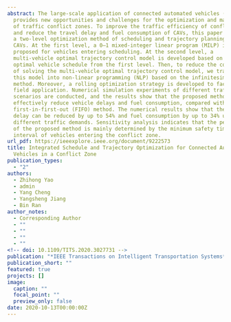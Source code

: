 ```yaml
---
abstract: The large-scale application of connected automated vehicles (CAVs)
  provides new opportunities and challenges for the optimization and management
  of traffic conflict zones. To improve the traffic efficiency of conflict zones
  and reduce the travel delay and fuel consumption of CAVs, this paper presents
  a two-level optimization method of scheduling and trajectory planning for
  CAVs. At the first level, a 0–1 mixed-integer linear program (MILP) is
  proposed for vehicles entering scheduling. At the second level, a
  multi-vehicle optimal trajectory control model is developed based on the
  optimal vehicle schedule from the first level. Then, to reduce the complexity
  of solving the multi-vehicle optimal trajectory control model, we transform
  this model into non-linear programming (NLP) based on the infinitesimal
  method. Moreover, a rolling optimization strategy is developed to facilitate
  field application. Numerical simulation experiments of different traffic
  scenarios are conducted, and the results show that the proposed method can
  effectively reduce vehicle delays and fuel consumption, compared with the
  first-in-first-out (FIFO) method. The numerical results show that the vehicle
  delay can be reduced by up to 54% and fuel consumption by up to 34% under
  different traffic demands. Sensitivity analysis indicates that the performance
  of the proposed method is mainly determined by the minimum safety time
  interval of vehicles entering the conflict zone.
url_pdf: https://ieeexplore.ieee.org/document/9222573
title: Integrated Schedule and Trajectory Optimization for Connected Automated
  Vehicles in a Conflict Zone
publication_types:
  - "2"
authors:
  - Zhihong Yao
  - admin
  - Yang Cheng
  - Yangsheng Jiang
  - Bin Ran
author_notes:
  - Corresponding Author
  - ""
  - ""
  - ""
  - ""
<!-- doi: 10.1109/TITS.2020.3027731 -->
publication: "*IEEE Transactions on Intelligent Transportation Systems*"
publication_short: ""
featured: true
projects: []
image:
  caption: ""
  focal_point: ""
  preview_only: false
date: 2020-10-13T00:00:00Z
---
```

